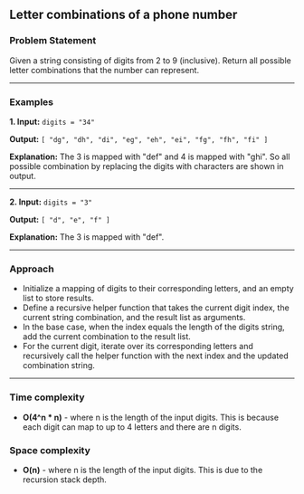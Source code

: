 ## Letter combinations of a phone number

### Problem Statement
Given a string consisting of digits from 2 to 9 (inclusive). Return all possible letter combinations that the number can represent.

---

### Examples
**1. Input:** 
 `digits = "34" `

**Output:** 
`[ "dg", "dh", "di", "eg", "eh", "ei", "fg", "fh", "fi" ]`

**Explanation:** 
The 3 is mapped with "def" and 4 is mapped with "ghi".
So all possible combination by replacing the digits with characters are shown in output.
 
---

**2. Input:** 
 `digits = "3"`

**Output:** 
`[ "d", "e", "f" ]`

**Explanation:** 
The 3 is mapped with "def".

---

### Approach
- Initialize a mapping of digits to their corresponding letters, and an empty list to store results.
- Define a recursive helper function that takes the current digit index, the current string combination, and the result list as arguments.
- In the base case, when the index equals the length of the digits string, add the current combination to the result list.
- For the current digit, iterate over its corresponding letters and recursively call the helper function with the next index and the updated combination string.

---

### Time complexity
 - **O(4^n * n)** - where n is the length of the input digits. This is because each digit can map to up to 4 letters and there are n digits.

### Space complexity
 - **O(n)** - where n is the length of the input digits. This is due to the recursion stack depth.